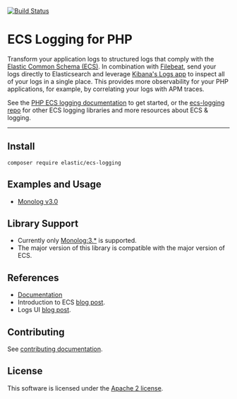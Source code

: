 [![Build Status](https://apm-ci.elastic.co/buildStatus/icon?job=apm-agent-php%2Fecs-logging-php-mbp%2Fmain)](https://apm-ci.elastic.co/job/apm-agent-php/job/ecs-logging-php-mbp/job/main/)

# ECS Logging for PHP

Transform your application logs to structured logs that comply with the [Elastic Common Schema (ECS)](https://www.elastic.co/guide/en/ecs/current/ecs-reference.html).
In combination with [Filebeat](https://www.elastic.co/products/beats/filebeat), send your logs directly to Elasticsearch and leverage [Kibana's Logs app](https://www.elastic.co/guide/en/observability/current/monitor-logs.html) to inspect all of your logs in a single place.
This provides more observability for your PHP applications, for example, by correlating your logs with APM traces.

See the [PHP ECS logging documentation](https://www.elastic.co/guide/en/ecs-logging/php/current/intro.html) to get started, or the [ecs-logging repo](https://github.com/elastic/ecs-logging) for other ECS logging libraries and more resources about ECS & logging.

---

## Install
```
composer require elastic/ecs-logging
```

## Examples and Usage
* [Monolog v3.0](https://github.com/elastic/ecs-logging-php/blob/main/docs/Monolog_v3.md)

## Library Support
* Currently only [Monolog:3.*](https://github.com/Seldaek/monolog) is supported.
* The major version of this library is compatible with the major version of ECS.

## References
* [Documentation](https://www.elastic.co/guide/en/ecs-logging/php/current/intro.html)
* Introduction to ECS [blog post](https://www.elastic.co/blog/introducing-the-elastic-common-schema).
* Logs UI [blog post](https://www.elastic.co/blog/infrastructure-and-logs-ui-new-ways-for-ops-to-interact-with-elasticsearch).

## Contributing

See [contributing documentation](CONTRIBUTING.md).

## License
This software is licensed under the [Apache 2 license](https://github.com/elastic/ecs-logging-php/blob/main/LICENSE).
